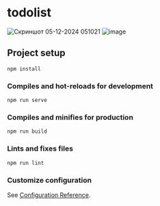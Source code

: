 # todolist
![Скриншот 05-12-2024 051021](https://github.com/user-attachments/assets/c13375ad-f8e5-49ca-b6fd-26c63d9865e3)
![image](https://github.com/user-attachments/assets/74212bf5-3dd8-424b-9c11-f635510718ae)

## Project setup
```
npm install
```

### Compiles and hot-reloads for development
```
npm run serve
```

### Compiles and minifies for production
```
npm run build
```

### Lints and fixes files
```
npm run lint
```

### Customize configuration
See [Configuration Reference](https://cli.vuejs.org/config/).
